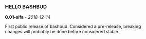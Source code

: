 ### HELLO BASHBUD
**0.01-alfa** - *2018-12-14*

First public release of bashbud. Considered a pre-release, breaking changes will probably be done before considered stable.
